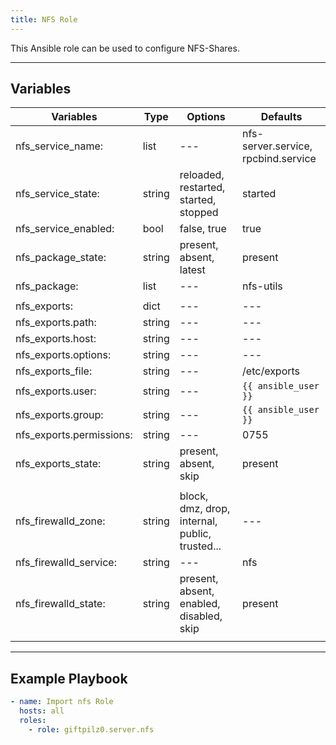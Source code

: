 ```yaml
---
title: NFS Role
---
```


This Ansible role can be used to configure NFS-Shares.

______________________________________________________________________

## Variables

| Variables                | Type   | Options                                        | Defaults                            |
| ------------------------ | ------ | ---------------------------------------------- | ----------------------------------- |
| nfs_service_name:        | list   | ---                                            | nfs-server.service, rpcbind.service |
| nfs_service_state:       | string | reloaded, restarted, started, stopped          | started                             |
| nfs_service_enabled:     | bool   | false, true                                    | true                                |
| nfs_package_state:       | string | present, absent, latest                        | present                             |
| nfs_package:             | list   | ---                                            | nfs-utils                           |
|                          |        |                                                |                                     |
| nfs_exports:             | dict   | ---                                            | ---                                 |
| nfs_exports.path:        | string | ---                                            | ---                                 |
| nfs_exports.host:        | string | ---                                            | ---                                 |
| nfs_exports.options:     | string | ---                                            | ---                                 |
| nfs_exports_file:        | string | ---                                            | /etc/exports                        |
| nfs_exports.user:        | string | ---                                            | `{{ ansible_user }}`                |
| nfs_exports.group:       | string | ---                                            | `{{ ansible_user }}`                |
| nfs_exports.permissions: | string | ---                                            | 0755                                |
| nfs_exports_state:       | string | present, absent, skip                          | present                             |
|                          |        |                                                |                                     |
| nfs_firewalld_zone:      | string | block, dmz, drop, internal, public, trusted... | ---                                 |
| nfs_firewalld_service:   | string | ---                                            | nfs                                 |
| nfs_firewalld_state:     | string | present, absent, enabled, disabled, skip       | present                             |
|                          |        |                                                |                                     |

______________________________________________________________________

## Example Playbook

```yaml
- name: Import nfs Role
  hosts: all
  roles:
    - role: giftpilz0.server.nfs
```
